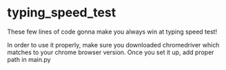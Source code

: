 # typing_speed_test
These few lines of code gonna make you always win at typing speed test!


In order to use it properly, make sure you downloaded chromedriver which matches to your chrome browser version. Once you set it up, add proper path in main.py
